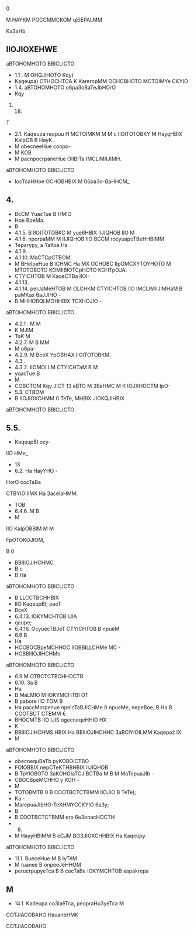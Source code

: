 0

M HAYKM POCCMMCKOM qEIEPALMM

<!-- image -->

Ka3aHb

<!-- image -->

## IIOJIOXEHWE

aBTOHOMHOTO BBICLICTO

- 1.1 . M OHQJIHOTO Kqy)
- Kaqeupa) OTHOCHTCA K KareropMM OCHOBHOTO MCTOIMYe CKYIO
- 1.4. aBTOHOMHOTO o6pa3oBaTeJbHOrO
- Kqy

1. 18.

T

- 2.1. Kaqeupa reopuu H MCTOIMKM M M c IIOITOTOBKY M HayqHBIX   KaIpOB B HayK..
- M obecneeHue conpo-
- M KOB
- M pacnpocrpaneHue OIIBITa IMCLIMIIJIMH.

aBTOHOMHOTO BBICLICTO

- IocToaHHoe OCHOBHBIX M 06pa3o-BaHHCM\_

## 4.

- BcCM YuacTue B HMIO
- Hoe BpeMa.
- B
- 4.1.5. B IIOITOTOBKC M yqe6HBIX IIJIQHOB IIO M
- 4.1.6. nporpaMM M IIJIQHOB IIO BCCM rocyuapcTBeHHBIMM
- Teparypy, a TaKxe Ha
- 4.1.9.
- 4.1.10. MaCTCpCTBOM.
- M BHeIpeHue B ICHMC Ha MX OCHOBC IIpOMCXYTOYHOTO M MTOTOBOTO KOMIIBIOTCpHOTO KOHTpOJA.
- CTYICHTOB M KaqeCTBa IIOI-
- 4.1.13.
- 4.1.14. perJaMeHTOB M OLCHKM CTYICHTOB IIO IMCLIMIIJIMHaM B paMKax 6aJJIHO -
- B MHHOBQLMOHHBIX TCXHOJIO -

aBTOHOMHOTO BBICLICTO

- 4.2.1 . M M
- K MJIM
- TaK M
- 4.2.7. M B MM
- M o6pa-
- 4.2.9. M BceX YpOBHAX IIOITOTOBKM.
- 4.3 .
- 4.3.2. IIOMOLLM CTYICHTaM B M
- yqacTue B
- M
- COBCTOM Kqy JICT 13 aBTO M 3BaHMC M K IOJXHOCTM   IpO-
- 5.3. CTBOM
- B IIOJIOXCHMM 0 TeTe, MHBIX JIOKQJIHBIX

aBTOHOMHOTO BBICLICTO

## 5.5.

- KaqeupBI   ocy-

IIO HMe\_

- 13
- 6.2. Ha HayYHO -

HorO cocTaBa

CTBYIOIIIMX Ha 3aceIaHMM.

- TOB
- 6.4.6. M B
- M

IIO KaIpOBBIM M M

FpOTOKOJIOM,

B 0

- BBIIIOJIHCHMC
- B c
- B Ha

aBTOHOMHOTO BBICLICTO

- B LLCCTBCHHBIX
- IIO KaqeupBI; paoT
- BceX
- 6.4.13. IOKYMCHTOB IJIA
- qeupe;
- 6.4.16. OcyuecTBJeT CTYICHTOB B npuëM
- 6.6 B
- Ha
- HCCBOCBpeMCHHOC IIOBBILLCHMe MC -
- HCBBIIIOJIHCHMe

aBTOHOMHOTO BBICLICTO

- 6.9 M OTBCTCTBCHHOCTB
- 6.10. 3a B
- Ha
- B MaLMIO M IOKYMCHTBI OT
- B pabore IIO TOM B
- Ha paccMorpenue npeIcTaBJICHMe 0 npueMe, nepeBoe, B Ha B COOTBCT CTBMM €
- BHOCMTB IIO IJIS ogecneqeHHIO HX
- K
- BBIIIOJIHCHMS HBIX Ha BBIIIOJIHCHHC 3aBCIYIOILMM Kaqepož IX
- M

aBTOHOMHOTO BBICLICTO

- obecnequBaTb pyKOBOICTBO
- FOIOBBIX nepCTeKTHBHBIX IIJIQHOB
- B TpYIOBOTO 3aKOHOIaTCJIBCTBa M B M MaTepuaJIb -
- CBOCBpeMCHHO y KOH -
- M
- TOTOBMTB 0 B COOTBCTCTBMM IIOJIO B TeTe);
- Ka -
- MarepuaJIbHO-TeXHMYCCKYIO 6a3y;
- B
- B COOTBCTCTBMM ero 6e3onacHOCTH
- 9.
- M HayyHBIMM B eCJM BO3JIOXCHHBIX Ha Kaqeupy.

aBTOHOMHOTO BBICLICTO

- 11.1. BueceHue M B IyTëM
- M (uanee B onpeeJëHHOM
- perucrpupyeTca B B cocTaBe IOKYMCHTOB xapakrepa

## M

- 14.1. Kadeupa co3IaëTca, peopraHu3yeTca M

COTJIACOBAHO HauanbHMK

COTJIACOBAHO

<!-- image -->

<!-- image -->